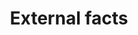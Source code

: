 ---
title: External facts
excerpt: ''
deprecated: false
hidden: true
metadata:
  title: ''
  description: ''
  robots: index
next:
  description: ''
---